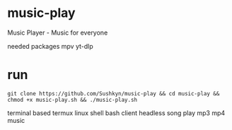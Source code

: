 # music-play
Music Player - Music for everyone

needed packages
mpv yt-dlp

# run
`git clone https://github.com/Sushkyn/music-play && cd music-play && chmod +x music-play.sh && ./music-play.sh`


terminal based termux linux shell bash client headless song play mp3 mp4 music
